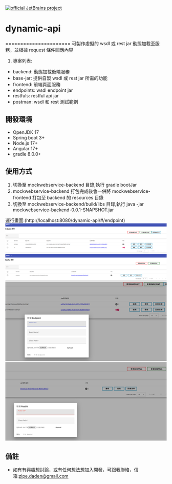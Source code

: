 [![official JetBrains project](https://jb.gg/badges/official.svg)](https://confluence.jetbrains.com/display/ALL/JetBrains+on+GitHub)

# dynamic-api
======================
可製作虛擬的 wsdl 或 rest jar 動態加載至服務，並根據 request 條件回應內容
1. 專案列表:
- backend: 動態加載後端服務
- base-jar: 提供自製 wsdl 或 rest jar 所需的功能
- frontend: 前端頁面服務
- endpoints: wsdl endpoint jar 
- restfuls: restful api jar
- postman: wsdl 和 rest 測試範例

## 開發環境
* OpenJDK 17
* Spring boot 3+
* Node.js 17+
* Angular 17+
* gradle 8.0.0+

## 使用方式
1. 切換至 mockwebservice-backend 目錄,執行 gradle bootJar
2. mockwebservice-backend 打包完成後會一併將 mockwebservice-frontend 打包至 backend 的 resources 目錄
3. 切換至 mockwebservice-backend/build/libs 目錄,執行 java -jar mockwebservice-backend-0.0.1-SNAPSHOT.jar

運行畫面:(http://localhost:8080/dynamic-api/#/endpoint)
<img src="./images/endpoint_dashboard.png" style="zoom:70%" />
<img src="./images/restful_dashboard.png" style="zoom:70%" />
<img src="./images/create_new_endpoint.png" style="zoom:70%" />
<img src="./images/create_new_restful.png" style="zoom:70%" />
## 備註
* 如有有興趣想討論，或有任何想法想加入開發，可跟我聯絡，信箱:zipe.daden@gmail.com
